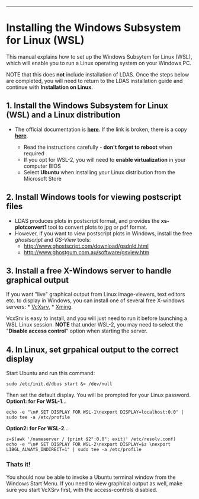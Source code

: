 --------------------------------------------------------------------------------
# Installing the Windows Subsystem for Linux (WSL) 
This manual explains how to set up the Windows Subsytem for Linux (WSL), which will enable you to run a Linux operating system on your Windows PC.    

NOTE that this does **not** include installation of LDAS. Once the steps below are completed, you will need to return to the LDAS installation guide and continue with **Installation on Linux**.  

## 1. Install the Windows Subsystem for Linux (WSL) and a Linux distribution  
* The official documentation is **[here](https://docs.microsoft.com/en-us/windows/wsl/install-win10)**. If the  link is broken, there is a copy **[here](https://github.com/feathercode/LDAS/blob/master/docs/manual_WSL_2.md)**.

	* Read the instructions carefully - **don't forget to reboot** when required
	* If you opt for WSL-2, you will need to **enable virtualization** in your computer BIOS 
	* Select **Ubuntu** when installing your Linux distribution from the Microsoft Store

## 2. Install Windows tools for viewing postscript files  
* LDAS produces plots in postscript format, and provides the **xs-plotconvert1** tool to convert plots to jpg or pdf format.
* However, if you want to view postscript plots in Windows, install the free *ghostscript* and *GS-View* tools: 
	* http://www.ghostscript.com/download/gsdnld.html
	* http://www.ghostgum.com.au/software/gsview.htm

## 3. Install a free X-Windows server to handle graphical output 
If you want "live" graphical output from Linux image-viewers, text editors etc. to display in Windows, you can install one of several free X-windows servers: 
	* [VcXsrv](https://sourceforge.net/projects/vcxsrv/),
	* [Xming](https://sourceforge.net/projects/xming/files/latest/download).

VcxSrv is easy to install, and you will just need to run it before launching a WSL Linux session. **NOTE** that under WSL-2, you may need to select the "**Disable access control**" option when starting the server. 

## 4. In Linux, set grpahical output to the correct display 
Start Ubuntu and run this command: 
```
sudo /etc/init.d/dbus start &> /dev/null
```

Then set the default display. You will be prompted for your Linux password.  
**Option1: for For WSL-1**...
```
echo -e "\n# SET DISPLAY FOR WSL-1\nexport DISPLAY=localhost:0.0" | sudo tee -a /etc/profile 
```
**Option2: for For WSL-2**...
```
z=$(awk '/nameserver / {print $2":0.0"; exit}' /etc/resolv.conf)
echo -e "\n# SET DISPLAY FOR WSL-2\nexport DISPLAY=$z \nexport LIBGL_ALWAYS_INDIRECT=1" | sudo tee -a /etc/profile
```

### Thats it! 

You should now be able to invoke a Ubuntu terminal window from the Windows Start Menu. If you need to view graphical output as well, make sure you start VcXSrv first, with the access-controls disabled.

